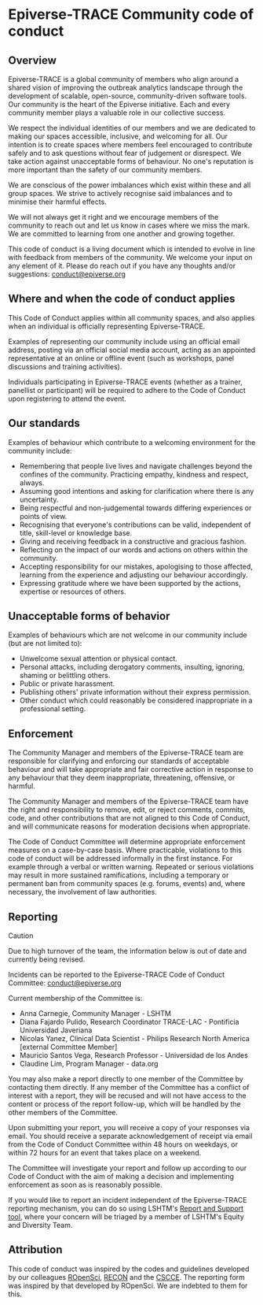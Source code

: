 # Epiverse-TRACE Community code of conduct

## Overview

Epiverse-TRACE is a global community of members who align around a shared vision of improving the outbreak analytics landscape through the development of scalable, open-source, community-driven software tools. Our community is the heart of the Epiverse initiative. Each and every community member plays a valuable role in our collective success.

We respect the individual identities of our members and we are dedicated to making our spaces accessible, inclusive, and welcoming for all. Our intention is to create spaces where members feel encouraged to contribute safely and to ask questions without fear of judgement or disrespect. We take action against unacceptable forms of behaviour. No one's reputation is more important than the safety of our community members.  

We are conscious of the power imbalances which exist within these and all group spaces. We strive to actively recognise said imbalances and to minimise their harmful effects.

We will not always get it right and we encourage members of the community to reach out and let us know in cases where we miss the mark. We are committed to learning from one another and growing together.

This code of conduct is a living document which is intended to evolve in line with feedback from members of the community. We welcome your input on any element of it. Please do reach out if you have any thoughts and/or suggestions: <conduct@epiverse.org>

## Where and when the code of conduct applies

This Code of Conduct applies within all community spaces, and also applies when an individual is officially representing Epiverse-TRACE.

Examples of representing our community include using an official email address, posting via an official social media account, acting as an appointed representative at an online or offline event (such as workshops, panel discussions and training activities).

Individuals participating in Epiverse-TRACE events (whether as a trainer, panellist or participant) will be required to adhere to the Code of Conduct upon registering to attend the event.

## Our standards

Examples of behaviour which contribute to a welcoming environment for the community include:

* Remembering that people live lives and navigate challenges beyond the confines of the community. Practicing empathy, kindness and respect, always.
* Assuming good intentions and asking for clarification where there is any uncertainty.
* Being respectful and non-judgemental towards differing experiences or points of view.
* Recognising that everyone's contributions can be valid, independent of title, skill-level or knowledge base.  
* Giving and receiving feedback in a constructive and gracious fashion.
* Reflecting on the impact of our words and actions on others within the community.
* Accepting responsibility for our mistakes, apologising to those affected, learning from the experience and adjusting our behaviour accordingly.
* Expressing gratitude where we have been supported by the actions, expertise or resources of others.

## Unacceptable forms of behavior

Examples of behaviours which are not welcome in our community include (but are not limited to):

* Unwelcome sexual attention or physical contact.
* Personal attacks, including derogatory comments, insulting, ignoring, shaming or belittling others.
* Public or private harassment.
* Publishing others' private information without their express permission.
* Other conduct which could reasonably be considered inappropriate in a professional setting.

## Enforcement

The Community Manager and members of the Epiverse-TRACE team are responsible for clarifying and enforcing our standards of acceptable behaviour and will take appropriate and fair corrective action in response to any behaviour that they deem inappropriate, threatening, offensive, or harmful.

The Community Manager and members of the Epiverse-TRACE team have the right and responsibility to remove, edit, or reject comments, commits, code, and other contributions that are not aligned to this Code of Conduct, and will communicate reasons for moderation decisions when appropriate.

The Code of Conduct Committee will determine appropriate enforcement measures on a case-by-case basis. Where practicable, violations to this code of conduct will be addressed informally in the first instance. For example through a verbal or written warning. Repeated or serious violations may result in more sustained ramifications, including a temporary or permanent ban from community spaces (e.g. forums, events) and, where necessary, the involvement of law authorities.

## Reporting

> [!CAUTION]
> Due to high turnover of the team, the information below is out of date and currently being revised.

Incidents can be reported to the Epiverse-TRACE Code of Conduct Committee: <conduct@epiverse.org>

Current membership of the Committee is:

* Anna Carnegie, Community Manager - LSHTM
* Diana Fajardo Pulido, Research Coordinator TRACE-LAC - Pontificia Universidad Javeriana
* Nicolas Yanez, Clinical Data Scientist - Philips Research North America [external Committee Member]
* Mauricio Santos Vega, Research Professor - Universidad de los Andes
* Claudine Lim, Program Manager - data.org

You may also make a report directly to one member of the Committee by contacting them directly. If any member of the Committee has a conflict of interest with a report, they will be recused and will not have access to the content or process of the report follow-up, which will be handled by the other members of the Committee.

Upon submitting your report, you will receive a copy of your responses via email. You should receive a separate acknowledgement of receipt via email from the Code of Conduct Committee within 48 hours on weekdays, or within 72 hours for an event that takes place on a weekend.

The Committee will investigate your report and follow up according to our Code of Conduct with the aim of making a decision and implementing enforcement as soon as is reasonably possible.

If you would like to report an incident independent of the Epiverse-TRACE reporting mechanism, you can do so using LSHTM's [Report and Support tool](https://reportandsupport.lshtm.ac.uk/), where your concern will be triaged by a member of LSHTM's Equity and Diversity Team.

## Attribution

This code of conduct was inspired by the codes and guidelines developed by our colleagues [ROpenSci](https://ropensci.org/code-of-conduct/), [RECON](https://www.repidemicsconsortium.org/CODE_OF_CONDUCT/) and the [CSCCE](https://www.cscce.org/cscce-community-participation-guidelines/). The reporting form was inspired by that developed by ROpenSci. We are indebted to them for this.
